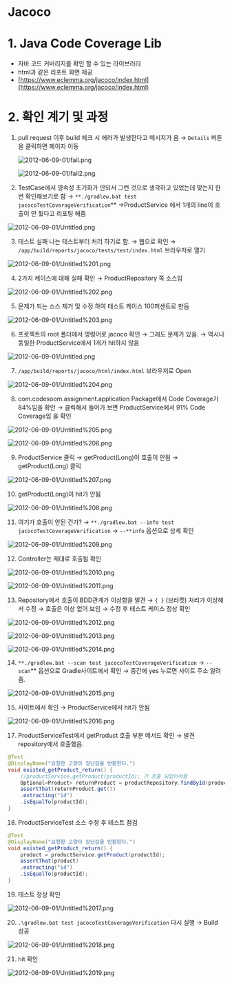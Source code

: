 # Jacoco

# 1. Java Code Coverage Lib

- 자바 코드 커버리지를 확인 할 수 있는 라이브러리
- html과 같은 리포트 화면 제공
- [https://www.eclemma.org/jacoco/index.html](https://www.eclemma.org/jacoco/index.html)

# 2. 확인 계기 및 과정

1. pull request 이후 build 체크 시 에러가 발생한다고 메시지가 옴 → `Details` 버튼을 클릭하면 페이지 이동

    ![2012-06-09-01/fail.png](2012-06-09-01/fail.png)

    ![2012-06-09-01/fail2.png](2012-06-09-01/fail2.png)

2. TestCase에서 영속성 초기화가 안되서 그런 것으로 생각하고 있었는데 맞는지 한번 확인해보기로 함 → `**./gradlew.bat test jacocoTestCoverageVerification`** →ProductService 에서 1개의 line이 호출이 안 됬다고 리포팅 해줌

![2012-06-09-01/Untitled.png](2012-06-09-01/Untitled.png)

3. 테스트 실패 나는 테스트부터 처리 하기로 함. → 웹으로 확인 → `/app/build/reports/jacoco/tests/test/index.html` 브라우저로 열기

![2012-06-09-01/Untitled%201.png](2012-06-09-01/Untitled%201.png)

4. 2가지 케이스에 대해 실패 확인 → ProductRepository 쪽 소스임

![2012-06-09-01/Untitled%202.png](2012-06-09-01/Untitled%202.png)

5. 문제가 되는 소스 제거 및 수정 하여 테스트 케이스 100퍼센트로 만듬

![2012-06-09-01/Untitled%203.png](2012-06-09-01/Untitled%203.png)

 6. 프로젝트의 root 폴더에서 명령어로 jacoco 확인 → 그래도 문제가 있음. → 역시나 동일한 ProductService에서 1개가 hit하지 않음

![2012-06-09-01/Untitled.png](2012-06-09-01/Untitled.png)

7. `/app/build/reports/jacoco/html/index.html` 브라우저로 Open

![2012-06-09-01/Untitled%204.png](2012-06-09-01/Untitled%204.png)

8. com.codesoom.assignment.application Package에서 Code Coverage가 84%임을 확인 → 클릭해서 들어가 보면 ProductService에서 91% Code Coverage임 을 확인

![2012-06-09-01/Untitled%205.png](2012-06-09-01/Untitled%205.png)

![2012-06-09-01/Untitled%206.png](2012-06-09-01/Untitled%206.png)

9. ProductService 클릭 → getProduct(Long)이 호출이 안됨 → getProduct(Long) 클릭

![2012-06-09-01/Untitled%207.png](2012-06-09-01/Untitled%207.png)

10. getProduct(Long)이 hit가 안됨

![2012-06-09-01/Untitled%208.png](2012-06-09-01/Untitled%208.png)

11. 여기가 호출이 안된 건가? → `**./gradlew.bat --info test jacocoTestCoverageVerification`  → `--**info` 옵션으로 상세 확인 

![2012-06-09-01/Untitled%209.png](2012-06-09-01/Untitled%209.png)

12. Controller는 제대로 호출됨 확인

![2012-06-09-01/Untitled%2010.png](2012-06-09-01/Untitled%2010.png)

![2012-06-09-01/Untitled%2011.png](2012-06-09-01/Untitled%2011.png)

13. Repository에서 호출이 BDD관계가 이상함을 발견 → `{ }` (브라켓) 처리가 이상해서 수정 → 호출은 이상 없어 보임 → 수정 후 테스트 케이스 정상 확인 

![2012-06-09-01/Untitled%2012.png](2012-06-09-01/Untitled%2012.png)

![2012-06-09-01/Untitled%2013.png](2012-06-09-01/Untitled%2013.png)

![2012-06-09-01/Untitled%2014.png](2012-06-09-01/Untitled%2014.png)

14.  `**./gradlew.bat --scan test jacocoTestCoverageVerification`  → `--scan`** 옵션으로 Gradle사이트에서 확인 → 중간에 yes 누르면 사이트 주소 알려줌.

![2012-06-09-01/Untitled%2015.png](2012-06-09-01/Untitled%2015.png)

15. 사이트에서 확인 → ProductService에서 hit가 안됨

![2012-06-09-01/Untitled%2016.png](2012-06-09-01/Untitled%2016.png)

17. ProductServiceTest에서 getProduct 호출 부분 메서드  확인 → 발견 repository에서 호출했음.

```java
@Test
@DisplayName("요청한 고양이 장난감을 반환한다.")
void existed_getProduct_return() {
	//productService.getProduct(productId); 가 호출 되었어야함
	Optional<Product> returnProduct = productRepository.findById(productId);
	assertThat(returnProduct.get())
	.extracting("id")
	.isEqualTo(productId);
}
```

18. ProductServiceTest 소스 수정 후 테스트 점검

```java
@Test
@DisplayName("요청한 고양이 장난감을 반환한다.")
void existed_getProduct_return() {
	product = productService.getProduct(productId);
	assertThat(product)
	.extracting("id")
	.isEqualTo(productId);
}
```

19. 테스트 정상 확인

![2012-06-09-01/Untitled%2017.png](2012-06-09-01/Untitled%2017.png)

20. `.\gradlew.bat test jacocoTestCoverageVerification` 다시 실행 → Build 성공

![2012-06-09-01/Untitled%2018.png](2012-06-09-01/Untitled%2018.png)

21. hit 확인

![2012-06-09-01/Untitled%2019.png](2012-06-09-01/Untitled%2019.png)